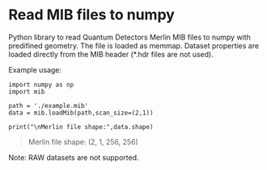 # Read MIB files to numpy

Python library to read Quantum Detectors Merlin MIB files to numpy with predifined geometry.
The file is loaded as memmap. Dataset properties are loaded directly from the MIB header (*.hdr files are not used).

Example usage:
```
import numpy as np
import mib

path = './example.mib'
data = mib.loadMib(path,scan_size=(2,1))

print("\nMerlin file shape:",data.shape)
```
> Merlin file shape: (2, 1, 256, 256)

Note: RAW datasets are not supported.
